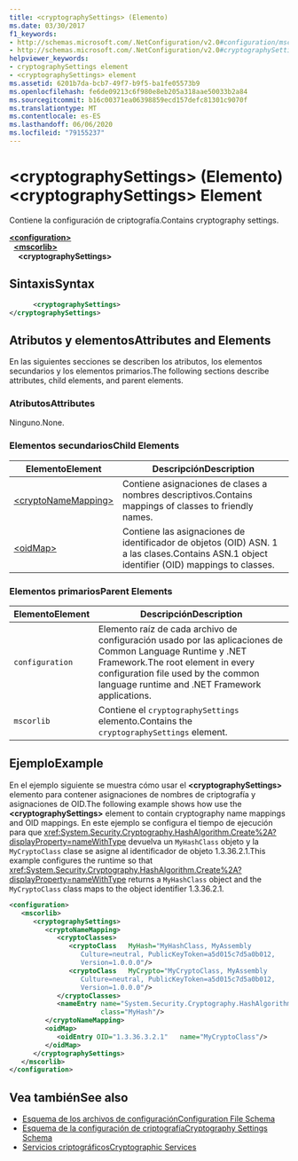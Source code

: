 ```yaml
---
title: <cryptographySettings> (Elemento)
ms.date: 03/30/2017
f1_keywords:
- http://schemas.microsoft.com/.NetConfiguration/v2.0#configuration/mscorlib/cryptographySettings
- http://schemas.microsoft.com/.NetConfiguration/v2.0#cryptographySettings
helpviewer_keywords:
- cryptographySettings element
- <cryptographySettings> element
ms.assetid: 6201b7da-bcb7-49f7-b9f5-ba1fe05573b9
ms.openlocfilehash: fe6de09213c6f980e8eb205a318aae50033b2a84
ms.sourcegitcommit: b16c00371ea06398859ecd157defc81301c9070f
ms.translationtype: MT
ms.contentlocale: es-ES
ms.lasthandoff: 06/06/2020
ms.locfileid: "79155237"
---
```

# <a name="cryptographysettings-element"></a><span data-ttu-id="13c14-102">\<cryptographySettings> (Elemento)</span><span class="sxs-lookup"><span data-stu-id="13c14-102">\<cryptographySettings> Element</span></span>
<span data-ttu-id="13c14-103">Contiene la configuración de criptografía.</span><span class="sxs-lookup"><span data-stu-id="13c14-103">Contains cryptography settings.</span></span>  

[**\<configuration>**](../configuration-element.md)\
&nbsp;&nbsp;[**\<mscorlib>**](mscorlib-element-for-cryptography-settings.md)\
&nbsp;&nbsp;&nbsp;&nbsp;**\<cryptographySettings>**

## <a name="syntax"></a><span data-ttu-id="13c14-104">Sintaxis</span><span class="sxs-lookup"><span data-stu-id="13c14-104">Syntax</span></span>  
  
```xml  
      <cryptographySettings>
</cryptographySettings>  
```  
  
## <a name="attributes-and-elements"></a><span data-ttu-id="13c14-105">Atributos y elementos</span><span class="sxs-lookup"><span data-stu-id="13c14-105">Attributes and Elements</span></span>  
 <span data-ttu-id="13c14-106">En las siguientes secciones se describen los atributos, los elementos secundarios y los elementos primarios.</span><span class="sxs-lookup"><span data-stu-id="13c14-106">The following sections describe attributes, child elements, and parent elements.</span></span>  
  
### <a name="attributes"></a><span data-ttu-id="13c14-107">Atributos</span><span class="sxs-lookup"><span data-stu-id="13c14-107">Attributes</span></span>  
 <span data-ttu-id="13c14-108">Ninguno.</span><span class="sxs-lookup"><span data-stu-id="13c14-108">None.</span></span>  
  
### <a name="child-elements"></a><span data-ttu-id="13c14-109">Elementos secundarios</span><span class="sxs-lookup"><span data-stu-id="13c14-109">Child Elements</span></span>  
  
|<span data-ttu-id="13c14-110">Elemento</span><span class="sxs-lookup"><span data-stu-id="13c14-110">Element</span></span>|<span data-ttu-id="13c14-111">Descripción</span><span class="sxs-lookup"><span data-stu-id="13c14-111">Description</span></span>|  
|-------------|-----------------|  
|[\<cryptoNameMapping>](cryptonamemapping-element.md)|<span data-ttu-id="13c14-112">Contiene asignaciones de clases a nombres descriptivos.</span><span class="sxs-lookup"><span data-stu-id="13c14-112">Contains mappings of classes to friendly names.</span></span>|  
|[\<oidMap>](oidmap-element.md)|<span data-ttu-id="13c14-113">Contiene las asignaciones de identificador de objetos (OID) ASN. 1 a las clases.</span><span class="sxs-lookup"><span data-stu-id="13c14-113">Contains ASN.1 object identifier (OID) mappings to classes.</span></span>|  
  
### <a name="parent-elements"></a><span data-ttu-id="13c14-114">Elementos primarios</span><span class="sxs-lookup"><span data-stu-id="13c14-114">Parent Elements</span></span>  
  
|<span data-ttu-id="13c14-115">Elemento</span><span class="sxs-lookup"><span data-stu-id="13c14-115">Element</span></span>|<span data-ttu-id="13c14-116">Descripción</span><span class="sxs-lookup"><span data-stu-id="13c14-116">Description</span></span>|  
|-------------|-----------------|  
|`configuration`|<span data-ttu-id="13c14-117">Elemento raíz de cada archivo de configuración usado por las aplicaciones de Common Language Runtime y .NET Framework.</span><span class="sxs-lookup"><span data-stu-id="13c14-117">The root element in every configuration file used by the common language runtime and .NET Framework applications.</span></span>|  
|`mscorlib`|<span data-ttu-id="13c14-118">Contiene el `cryptographySettings` elemento.</span><span class="sxs-lookup"><span data-stu-id="13c14-118">Contains the `cryptographySettings` element.</span></span>|  
  
## <a name="example"></a><span data-ttu-id="13c14-119">Ejemplo</span><span class="sxs-lookup"><span data-stu-id="13c14-119">Example</span></span>  
 <span data-ttu-id="13c14-120">En el ejemplo siguiente se muestra cómo usar el **\<cryptographySettings>** elemento para contener asignaciones de nombres de criptografía y asignaciones de OID.</span><span class="sxs-lookup"><span data-stu-id="13c14-120">The following example shows how use the **\<cryptographySettings>** element to contain cryptography name mappings and OID mappings.</span></span> <span data-ttu-id="13c14-121">En este ejemplo se configura el tiempo de ejecución para que <xref:System.Security.Cryptography.HashAlgorithm.Create%2A?displayProperty=nameWithType> devuelva un `MyHashClass` objeto y la `MyCryptoClass` clase se asigne al identificador de objeto 1.3.36.2.1.</span><span class="sxs-lookup"><span data-stu-id="13c14-121">This example configures the runtime so that <xref:System.Security.Cryptography.HashAlgorithm.Create%2A?displayProperty=nameWithType> returns a `MyHashClass` object and the `MyCryptoClass` class maps to the object identifier 1.3.36.2.1.</span></span>  
  
```xml  
<configuration>  
   <mscorlib>  
      <cryptographySettings>  
         <cryptoNameMapping>  
            <cryptoClasses>  
               <cryptoClass   MyHash="MyHashClass, MyAssembly  
                  Culture=neutral, PublicKeyToken=a5d015c7d5a0b012,  
                  Version=1.0.0.0"/>  
               <cryptoClass   MyCrypto="MyCryptoClass, MyAssembly  
                  Culture=neutral, PublicKeyToken=a5d015c7d5a0b012,  
                  Version=1.0.0.0"/>  
            </cryptoClasses>  
            <nameEntry name="System.Security.Cryptography.HashAlgorithm"  
                       class="MyHash"/>  
         </cryptoNameMapping>  
         <oidMap>  
            <oidEntry OID="1.3.36.3.2.1"   name="MyCryptoClass"/>  
         </oidMap>  
      </cryptographySettings>  
   </mscorlib>  
</configuration>  
```  
  
## <a name="see-also"></a><span data-ttu-id="13c14-122">Vea también</span><span class="sxs-lookup"><span data-stu-id="13c14-122">See also</span></span>

- [<span data-ttu-id="13c14-123">Esquema de los archivos de configuración</span><span class="sxs-lookup"><span data-stu-id="13c14-123">Configuration File Schema</span></span>](../index.md)
- [<span data-ttu-id="13c14-124">Esquema de la configuración de criptografía</span><span class="sxs-lookup"><span data-stu-id="13c14-124">Cryptography Settings Schema</span></span>](index.md)
- [<span data-ttu-id="13c14-125">Servicios criptográficos</span><span class="sxs-lookup"><span data-stu-id="13c14-125">Cryptographic Services</span></span>](../../../../standard/security/cryptographic-services.md)
